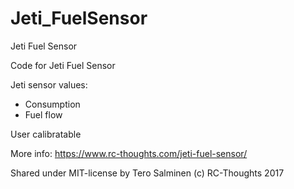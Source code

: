 # Jeti_FuelSensor
Jeti Fuel Sensor

Code for Jeti Fuel Sensor

Jeti sensor values:
- Consumption
- Fuel flow

User calibratable

More info: https://www.rc-thoughts.com/jeti-fuel-sensor/

Shared under MIT-license by Tero Salminen (c) RC-Thoughts 2017
